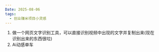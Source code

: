 ```yaml
---
Date: 2025-08-06
tags:
  - 创业赚米项目小灵感
---
```

1. 做一个网页文字识别工具，可以直接识别视频中出现的文字并复制出来(现在识别出来的东西很垃)
2. Ai动感单车